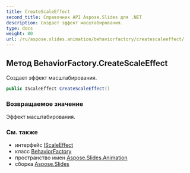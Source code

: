 ```yaml
---
title: CreateScaleEffect
second_title: Справочник API Aspose.Slides для .NET
description: Создает эффект масштабирования.
type: docs
weight: 80
url: /ru/aspose.slides.animation/behaviorfactory/createscaleeffect/
---
```


## Метод BehaviorFactory.CreateScaleEffect

Создает эффект масштабирования.

```csharp
public IScaleEffect CreateScaleEffect()
```

### Возвращаемое значение

Эффект масштабирования.

### См. также

* интерфейс [IScaleEffect](../../iscaleeffect)
* класс [BehaviorFactory](../../behaviorfactory)
* пространство имен [Aspose.Slides.Animation](../../behaviorfactory)
* сборка [Aspose.Slides](../../../)

<!-- DO NOT EDIT: сгенерировано xmldocmd для Aspose.Slides.dll -->